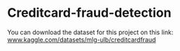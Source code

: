 # Creditcard-fraud-detection

You can download the dataset for this project on this link: www.kaggle.com/datasets/mlg-ulb/creditcardfraud
